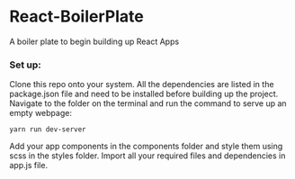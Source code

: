 # React-BoilerPlate
A boiler plate to begin building up React Apps


### Set up:


Clone this repo onto your system. All the dependencies are listed in the package.json file and need to be installed before building up the project. Navigate to the folder on the terminal and run the command to serve up an empty webpage:


```
yarn run dev-server
```


Add your app components in the components folder and style them using scss in the styles folder. Import all your required files and dependencies in app.js file.
